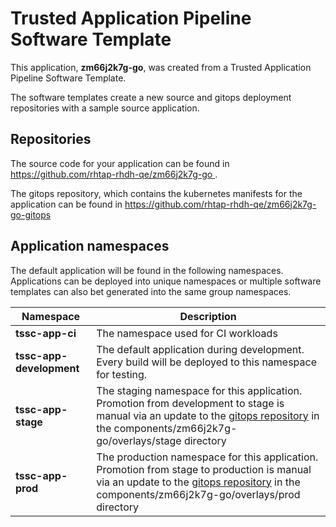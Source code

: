 # Trusted Application Pipeline Software Template

This application, **zm66j2k7g-go**, was created from a Trusted Application Pipeline Software Template.

The software templates create a new source and gitops deployment repositories with a sample source application. 

## Repositories

The source code for your application can be found in [https://github.com/rhtap-rhdh-qe/zm66j2k7g-go ](https://github.com/rhtap-rhdh-qe/zm66j2k7g-go ).
 
The gitops repository, which contains the kubernetes manifests for the application can be found in 
[https://github.com/rhtap-rhdh-qe/zm66j2k7g-go-gitops ](https://github.com/rhtap-rhdh-qe/zm66j2k7g-go-gitops ) 

## Application namespaces 

The default application will be found in the following namespaces. Applications can be deployed into unique namespaces or multiple software templates can also bet generated into the same group namespaces.  

|  Namespace   |  Description   |  
| -------- | -------- |
| **tssc-app-ci** | The namespace used for CI workloads |
| **tssc-app-development** | The default application during development. Every build will be deployed to this namespace for testing. |
| **tssc-app-stage** | The staging namespace for this application. Promotion from development to stage is manual via an update to the [gitops repository](https://github.com/rhtap-rhdh-qe/zm66j2k7g-go-gitops ) in the components/zm66j2k7g-go/overlays/stage directory |
| **tssc-app-prod** | The production namespace for this application. Promotion from stage to production is manual via an update to the [gitops repository](https://github.com/rhtap-rhdh-qe/zm66j2k7g-go-gitops ) in the components/zm66j2k7g-go/overlays/prod directory |